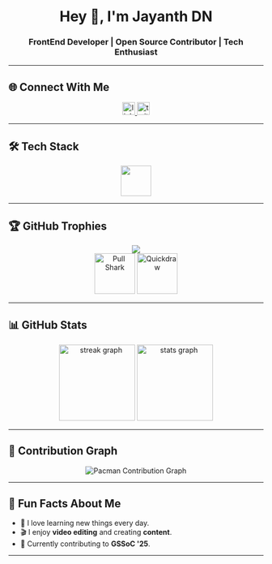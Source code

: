 <h1 align="center">Hey 👋, I'm Jayanth DN</h1>
<h3 align="center"> FrontEnd Developer | Open Source Contributor | Tech Enthusiast</h3>

---

## 🌐 Connect With Me  
<div align="center">
  <a href="https://www.linkedin.com/in/jayanth-dn-234514307" target="_blank">
    <img src="https://img.shields.io/static/v1?message=LinkedIn&logo=linkedin&label=&color=0077B5&logoColor=white&labelColor=&style=for-the-badge" height="25" alt="linkedin logo"/>
  </a>
  <a href="https://twitter.com" target="_blank">
    <img src="https://img.shields.io/static/v1?message=Twitter&logo=twitter&label=&color=1DA1F2&logoColor=white&labelColor=&style=for-the-badge" height="25" alt="twitter logo"/>
  </a>
</div>

---

## 🛠 Tech Stack
<div align="center">
  <img src="https://skillicons.dev/icons?i=html,css,js,ts,react,nextjs,nodejs,mongodb,python,cpp,c,tailwind,figma,flutter" height="60"/>
</div>

---

## 🏆 GitHub Trophies
<div align="center">
  <img src="https://github-profile-trophy.vercel.app/?username=Jayanth-Rookie&theme=dracula&no-frame=false&no-bg=false&margin-w=8&margin-h=8" />
  <br/>
  <img src="https://github.githubassets.com/images/modules/profile/achievements/pull-shark-default.png" width="80" title="Pull Shark"/> 
  <img src="https://github.githubassets.com/images/modules/profile/achievements/quickdraw-default.png" width="80" title="Quickdraw"/>
</div>

---

## 📊 GitHub Stats
<div align="center">
  <img src="https://streak-stats.demolab.com?user=Jayanth-Rookie&locale=en&mode=daily&theme=dracula&hide_border=false&border_radius=5" height="150" alt="streak graph"/>
  <img src="https://github-readme-stats.vercel.app/api?username=Jayanth-Rookie&show_icons=true&theme=dracula" height="150" alt="stats graph"/>
</div>

---

## 👾 Contribution Graph
<p align="center">
  <picture>
    <source media="(prefers-color-scheme: dark)" srcset="https://raw.githubusercontent.com/Jayanth-Rookie/Jayanth-Rookie/output/pacman-contribution-graph-dark.svg">
    <source media="(prefers-color-scheme: light)" srcset="https://raw.githubusercontent.com/Jayanth-Rookie/Jayanth-Rookie/output/pacman-contribution-graph.svg">
    <img alt="Pacman Contribution Graph" src="https://raw.githubusercontent.com/Jayanth-Rookie/Jayanth-Rookie/output/pacman-contribution-graph.svg">
  </picture>
</p>

---

## 🚀 Fun Facts About Me
- 🌱 I love learning new things every day.
- 🎬 I enjoy **video editing** and creating **content**.
- 🤝 Currently contributing to **GSSoC '25**.

---

